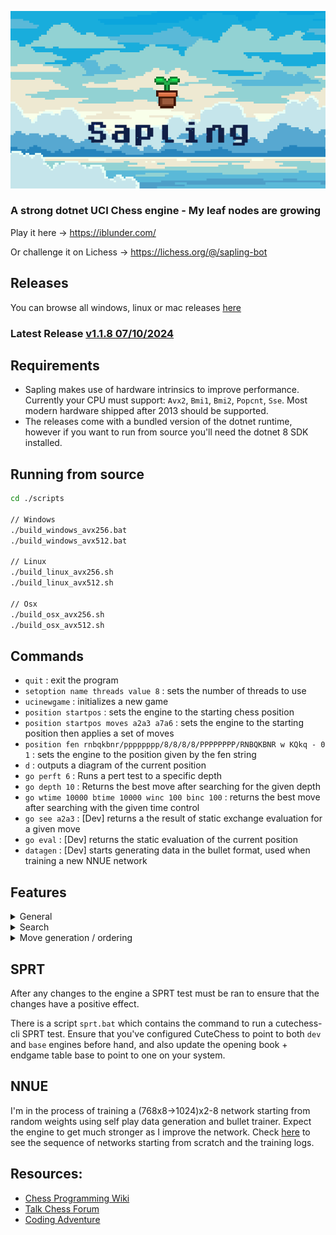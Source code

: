<p align="center">
   <div style="width:640;height:320">
       <img style="width: inherit" src="./sapling-banner.png">
</div>
</p>

### A strong dotnet UCI Chess engine - My leaf nodes are growing

Play it here -> https://iblunder.com/

Or challenge it on Lichess -> https://lichess.org/@/sapling-bot

## Releases
You can browse all windows, linux or mac releases [here](https://github.com/Timmoth/Sapling/releases)

### Latest Release [v1.1.8 07/10/2024](https://github.com/Timmoth/Sapling/releases/tag/Sapling-1.1.8)

## Requirements
- Sapling makes use of hardware intrinsics to improve performance. Currently your CPU must support: `Avx2`, `Bmi1`, `Bmi2`, `Popcnt`, `Sse`. Most modern hardware shipped after 2013 should be supported.
- The releases come with a bundled version of the dotnet runtime, however if you want to run from source you'll need the dotnet 8 SDK installed.

## Running from source
```bash
cd ./scripts

// Windows
./build_windows_avx256.bat
./build_windows_avx512.bat

// Linux
./build_linux_avx256.sh
./build_linux_avx512.sh

// Osx
./build_osx_avx256.sh
./build_osx_avx512.sh
```

## Commands
- `quit` : exit the program
- `setoption name threads value 8` : sets the number of threads to use
- `ucinewgame` : initializes a new game
- `position startpos` : sets the engine to the starting chess position
- `position startpos moves a2a3 a7a6` : sets the engine to the starting position then applies a set of moves
- `position fen rnbqkbnr/pppppppp/8/8/8/8/PPPPPPPP/RNBQKBNR w KQkq - 0 1` : sets the engine to the position given by the fen string
- `d` : outputs a diagram of the current position
- `go perft 6` : Runs a pert test to a specific depth
- `go depth 10` : Returns the best move after searching for the given depth
- `go wtime 10000 btime 10000 winc 100 binc 100` : returns the best move after searching with the given time control
- `go see a2a3` : [Dev] returns a the result of static exchange evaluation for a given move
- `go eval` : [Dev] returns the static evaluation of the current position
- `datagen` : [Dev] starts generating data in the bullet format, used when training a new NNUE network

## Features

<details>
<Summary>General</Summary>
  
- Bitboards 
- NNUE (768 -> 1024)x2 -> 8
- Horizontal mirroring
- Output buckets x8
- Transposition table
- Lazy SMP
- Pondering
</details>

<details>
<Summary>Search</Summary>
  
- Negamax
- Quiescence
- Alpha-Beta pruning
- Iterative Deepening
- Asperation windows
- Null move pruning
- Late Move Pruning
- Futility Pruning
- Razoring
- Principal Variation Search
- Check extensions
- Internal Iterative Reduction
- Late Move Reductions
- Cuckoo filter repetition detection
</details>

<details>
<Summary>Move generation / ordering</Summary>

- Pseudo-legal movegen
- Static exchange evaluation
- Killer move heuristic
- Counter move heuristic
- History heuristic with malus
- Incremental sorting
- Magic bitboards
- PEXT bitboards
</details>

## SPRT
After any changes to the engine a SPRT test must be ran to ensure that the changes have a positive effect.

There is a script `sprt.bat` which contains the command to run a cutechess-cli SPRT test. Ensure that you've configured CuteChess to point to both `dev` and `base` engines before hand, and also update the opening book + endgame table base to point to one on your system.

## NNUE
I'm in the process of training a (768x8->1024)x2-8 network starting from random weights using self play data generation and bullet trainer. Expect the engine to get much stronger as I improve the network. Check [here](https://github.com/Timmoth/Sapling/tree/main/Sapling.Engine/Resources/WeightsHistory) to see the sequence of networks starting from scratch and the training logs.

## Resources:
- [Chess Programming Wiki](https://www.chessprogramming.org/)
- [Talk Chess Forum](https://talkchess.com/)
- [Coding Adventure](https://www.youtube.com/watch?v=U4ogK0MIzqk)
